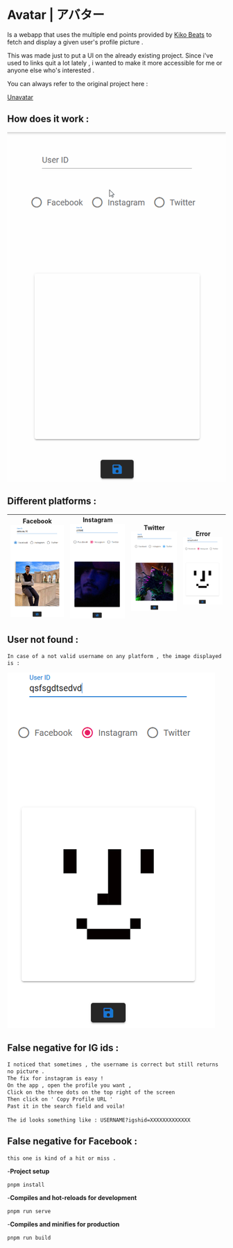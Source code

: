 # Avatar | アバター

Is a webapp that uses the multiple end points provided by [Kiko Beats](https://github.com/Kikobeats) to fetch and display a given user's profile picture .

This was made just to put a UI on the already existing project.
Since i've used to links quit a lot lately , i wanted to make it more accessible
for me or anyone else who's interested .

You can always refer to the original project here :

[Unavatar](https://github.com/Kikobeats/unavatar)

## How does it work :

![Screenshot](/src/assets/avatar.gif)

## Different platforms :

| Facebook![ Screenshot ](/src/assets/fb.png) | Instagram![ Screenshot ](/src/assets/ig.png) | Twitter![ Screenshot ](/src/assets/tw.png) | Error![ Screenshot ](/src/assets/error.png) |
| ------------------------------------------- | -------------------------------------------- | ------------------------------------------ | ------------------------------------------- |


## User not found :

```
In case of a not valid username on any platform , the image displayed is :
```

![ Screenshot ](/src/assets/error.png)

## False negative for IG ids :

```
I noticed that sometimes , the username is correct but still returns no picture .
The fix for instagram is easy !
On the app , open the profile you want ,
Click on the three dots on the top right of the screen
Then click on ' Copy Profile URL '
Past it in the search field and voila!

The id looks something like : USERNAME?igshid=XXXXXXXXXXXXX
```

## False negative for Facebook :

```
this one is kind of a hit or miss .
```

-**Project setup**

```
pnpm install
```

-**Compiles and hot-reloads for development**

```
pnpm run serve
```

-**Compiles and minifies for production**

```
pnpm run build
```
